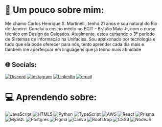 # 💫 Um pouco sobre mim:
Me chamo Carlos Henrique S. Martinelli, tenho 21 anos e sou natural do Rio de Janeiro. Concluí o ensino médio no ECIT - Bráulio Maia Jr, com o curso técnico em Design de Calçados. Atualmente, estou cursando o 3° período de Sistemas de informação na Unifacisa. Sou apaixonado por tecnologia e tudo que ela pode oferecer para nós, tento aprender cada dia mais e também me aperfeiçoar em linguagens que já tenho mais afinidade<br>


## 🌐 Socials:
[![Discord](https://img.shields.io/badge/Discord-%237289DA.svg?logo=discord&logoColor=white)](https://discord.gg/wwrsYadS) [![Instagram](https://img.shields.io/badge/Instagram-%23E4405F.svg?logo=Instagram&logoColor=white)](https://www.instagram.com/martinellichs/) [![LinkedIn](https://img.shields.io/badge/LinkedIn-%230077B5.svg?logo=linkedin&logoColor=white)](https://www.linkedin.com/in/martinelli-carlos-henrique-s-m-b4b9b7252/) [![email](https://img.shields.io/badge/Email-D14836?logo=gmail&logoColor=white)](mail-to/martinellichs@gmail.com) 

# 💻 Aprendendo sobre:
![JavaScript](https://img.shields.io/badge/javascript-%23323330.svg?style=for-the-badge&logo=javascript&logoColor=%23F7DF1E) ![HTML5](https://img.shields.io/badge/html5-%23E34F26.svg?style=for-the-badge&logo=html5&logoColor=white) ![Python](https://img.shields.io/badge/python-3670A0?style=for-the-badge&logo=python&logoColor=ffdd54) ![TypeScript](https://img.shields.io/badge/typescript-%23007ACC.svg?style=for-the-badge&logo=typescript&logoColor=white) ![AWS](https://img.shields.io/badge/AWS-%23FF9900.svg?style=for-the-badge&logo=amazon-aws&logoColor=white) ![React](https://img.shields.io/badge/react-%2320232a.svg?style=for-the-badge&logo=react&logoColor=%2361DAFB) ![Prisma](https://img.shields.io/badge/Prisma-3982CE?style=for-the-badge&logo=Prisma&logoColor=white) ![MySQL](https://img.shields.io/badge/mysql-4479A1.svg?style=for-the-badge&logo=mysql&logoColor=white) ![Postgres](https://img.shields.io/badge/postgres-%23316192.svg?style=for-the-badge&logo=postgresql&logoColor=white) ![Figma](https://img.shields.io/badge/figma-%23F24E1E.svg?style=for-the-badge&logo=figma&logoColor=white) ![Canva](https://img.shields.io/badge/Canva-%2300C4CC.svg?style=for-the-badge&logo=Canva&logoColor=white) ![Bootstrap](https://img.shields.io/badge/bootstrap-%238511FA.svg?style=for-the-badge&logo=bootstrap&logoColor=white) ![CSS3](https://img.shields.io/badge/css3-%231572B6.svg?style=for-the-badge&logo=css3&logoColor=white) ![NodeJS](https://img.shields.io/badge/node.js-6DA55F?style=for-the-badge&logo=node.js&logoColor=white)
